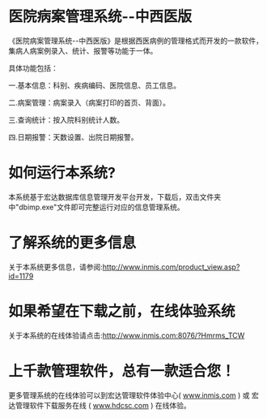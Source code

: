 # 医院病案管理系统--中西医版

《医院病案管理系统--中西医版》是根据西医病例的管理格式而开发的一款软件，集病人病案例录入、统计、报警等功能于一体。

具体功能包括：

一.基本信息：科别、疾病编码、医院信息、员工信息。

二.病案管理：病案录入（病案打印的首页、背面）。

三.查询统计：按入院科别统计人数。

四.日期报警：天数设置、出院日期报警。

# 如何运行本系统?

本系统基于宏达数据库信息管理开发平台开发，下载后，双击文件夹中"dbimp.exe"文件即可完整运行对应的信息管理系统。

# 了解系统的更多信息

关于本系统更多信息，请参阅:http://www.inmis.com/product_view.asp?id=1179

# 如果希望在下载之前，在线体验系统

关于本系统的在线体验请点击:http://www.inmis.com:8076/?Hmrms_TCW

# 上千款管理软件，总有一款适合您！

更多管理系统的在线体验可以到宏达管理软件体验中心( www.inmis.com ) 或 宏达管理软件下载服务在线 ( www.hdcsc.com ) 在线体验。

